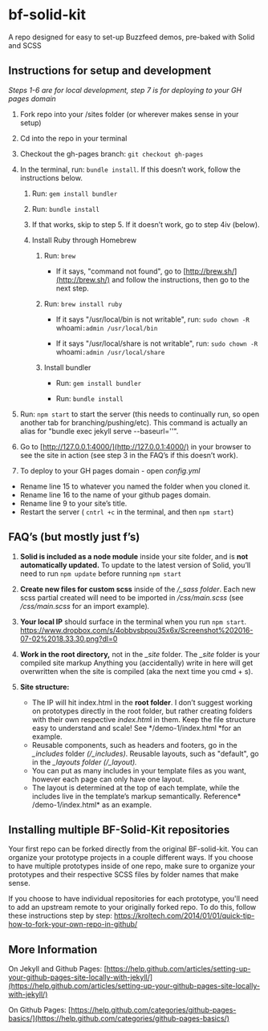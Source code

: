 # bf-solid-kit

A repo designed for easy to set-up Buzzfeed demos, pre-baked with Solid and SCSS

## Instructions for setup and development

*Steps 1-6 are for local development, step 7 is for deploying to your GH pages domain*

1. Fork repo into your /sites folder (or wherever makes sense in your setup)

2. Cd into the repo in your terminal

3. Checkout the gh-pages branch: `git checkout gh-pages`

4. In the terminal, run: `bundle install`. If this doesn’t work, follow the instructions below. 

    1. Run: `gem install bundler`

    2. Run: `bundle install`

    3. If that  works, skip to step 5. If it doesn’t work, go to step 4iv (below).

    4. Install Ruby through Homebrew

        1. Run: `brew` 

            * If it says, "command not found", go to [http://brew.sh/](http://brew.sh/) and follow the instructions, then go to the next step.

        2.  Run: `brew install ruby`

            * If it says "/usr/local/bin is not writable", run: `sudo chown -R `whoami`:admin /usr/local/bin`

            * If it says "/usr/local/share is not writable", run: `sudo chown -R `whoami`:admin /usr/local/share`

        3. Install bundler

            * Run: `gem install bundler`

            * Run: `bundle install`



5. Run: `npm start` to start the server (this needs to continually run, so open another tab for branching/pushing/etc). This command is actually an alias for "bundle exec jekyll serve --baseurl=''".

6. Go to [http://127.0.0.1:4000/](http://127.0.0.1:4000/) in your browser to see the site in action (see step 3 in the FAQ’s if this doesn’t work).

7. To deploy to your GH pages domain - open *config.yml*
  * Rename line 15 to whatever you named the folder when you cloned it.
  * Rename line 16 to the name of your github pages domain. 
  * Rename line 9 to your site’s title. 
  * Restart the server ( `cntrl +c`  in the terminal, and then `npm start`)
        

## FAQ’s (but mostly just f’s)

1. **Solid is included as a node module** inside your site folder, and is **not automatically updated.** To update to the latest version of Solid, you’ll need to run `npm update` before running `npm start`

2. **Create new files for custom scss** inside of the */_sass folder*. Each new scss partial created will need to be imported in */css/main.scss* (see */css/main.scss* for an import example)*.* 

3. **Your local IP** should surface in the terminal when you run  `npm start`. https://www.dropbox.com/s/4obbvsbpou35x6x/Screenshot%202016-07-02%2018.33.30.png?dl=0

4. **Work in the root directory,** not in the *_site* folder. The *_site* folder is your compiled site markup Anything you (accidentally) write in here will get overwritten when the site is compiled (aka the next time you cmd + s).

5. **Site structure:**
    * The IP will hit index.html in the **root folder**. I don’t suggest working on prototypes directly in the root folder, but rather creating folders with their own respective *index.htm*l in them. Keep the file structure easy to understand and scale! See */demo-1/index.html *for an example.
    * Reusable components, such as headers and footers, go in the *_includes* folder *(/_includes)*. Reusable layouts, such as "default", go in the *_layouts folder* *(/_layout).* 
    * You can put as many includes in your template files as you want, however each page can only have one layout.
    * The layout is determined at the top of each template, while the includes live in the template’s markup semantically. Reference* /demo-1/index.html* as an example. 

## Installing multiple BF-Solid-Kit repositories

Your first repo can be forked directly from the original BF-solid-kit. You can organize your prototype projects in a couple different ways. If you choose to have multiple prototypes inside of one repo, make sure to organize your prototypes and their respective SCSS files by folder names that make sense.

If you choose to have individual repositories for each prototype, you'll need to add an upstream remote to your originally forked repo. To do this, follow these instructions step by step: https://kroltech.com/2014/01/01/quick-tip-how-to-fork-your-own-repo-in-github/


## More Information

On Jekyll and Github Pages: [https://help.github.com/articles/setting-up-your-github-pages-site-locally-with-jekyll/](https://help.github.com/articles/setting-up-your-github-pages-site-locally-with-jekyll/)

On Github Pages: [https://help.github.com/categories/github-pages-basics/](https://help.github.com/categories/github-pages-basics/)

